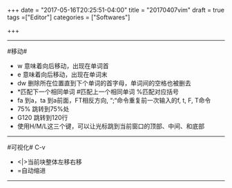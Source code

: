 +++
date = "2017-05-16T20:25:51-04:00"
title = "20170407vim"
draft = true
tags =["Editor"]
categories = ["Softwares"]

+++

---
#移动#
 - w 意味着向后移动，出现在单词首
 - e 意味着向后移动，出现在单词末
 - dw 删除所在位置直到下个单词的首字母，单词间的空格也被删去
 - *匹配下一个相同单词 #匹配上一个相同单词 %匹配对应括号
 - fa 到a，ta 到a前面，FT相反方向, “;“命令重复前一次输入的f, t, F, T命令
 -  75% 跳转到75%处
 - G120 跳转到120行
 - 使用H/M/L这三个键，可以让光标跳到当前窗口的顶部、中间、和底部

---
#可视化#
C-v
-  <|>当前块整体左移右移
-  =自动缩进
---
